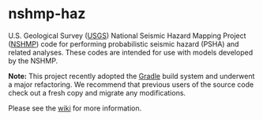 nshmp-haz
=========

U.S. Geological Survey ([USGS](https://www.usgs.gov)) National Seismic Hazard Mapping Project ([NSHMP](https://earthquake.usgs.gov/hazards/)) code for performing probabilistic seismic hazard (PSHA) and related analyses. These codes are intended for use with models developed by the NSHMP.

**Note:** This project recently adopted the [Gradle](https://gradle.org) build system and underwent a major refactoring. We recommend that previous users of the source code check out a fresh copy and migrate any modifications.

Please see the [wiki](https://github.com/usgs/nshmp-haz/wiki/) for more information.
